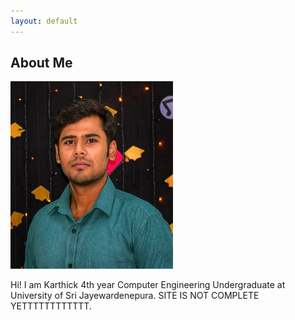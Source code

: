 ```yaml
---
layout: default
---
```


## About Me

 <img class="profile-picture" src="profile.jpeg" width="260px" height="300px">

Hi! I am Karthick 4th year Computer Engineering Undergraduate at University of Sri Jayewardenepura. SITE IS NOT COMPLETE YETTTTTTTTTTTT.

<!-- ## Research Interest

My research interest includes but are not limited to: <br/>

- Motion Planning of mobile robots
- Convex Optimization
- Robot Control -->

<!-- ## Publications

1. Co-author: Ezzeldin, M. A., **Ali, A. M.**, Mahmoud, J. A., Rabie, S. A., & Ammar, H. H. (2022).
   Impact of Charging on Battery Life and Battery Degradation in Electric Vehicles. In M. Alam,
   R. Pillai, & N. Murugesan (Ed.), Developing Charging Infrastructure and Technologies for Electric
   Vehicles (pp. 96-113). IGI Global. ([Link](https://doi.org/10.4018/978-1-7998-6858-3.ch005)) -->

<!-- ## News

- **May 2022**: started a researcher internship at Innopolis University
- **Aug 2021**: started master of robotics and computer vision at Innopolis UNviersity
- **Aug 2021**: Got accepted for a full scholarship at university of Klagenfurt in Austria.
- **Apr 2021**: Got accepted for a full scholarship at Innopolis University in Russia.
- **Mar 2021**: Got accepted in Joint Master Degree in Mechatronic Engineering (EU4M).
- **Jan 2020**: Started an exchange program at Riga Technical Univeristy in Latvia as part of Erasmus+ program. -->

<!-- ## Referees

- Prof. **Igor Gaponov** <br />
  Associate Professor of Robotics and AI, University of College London. <br />
  i.gaponov@ucl.ac.uk

- Prof. **Mirko Farina** <br />
  Associate Professor of Philosophy and Computer Science, Innopolis University. <br />
  m.farina@innopolis.ru

- Eng **Geesara Prathap** <br />
  Senior Robotics Engineer. <br />
  g.mudiyanselage@innopolis.ru -->
